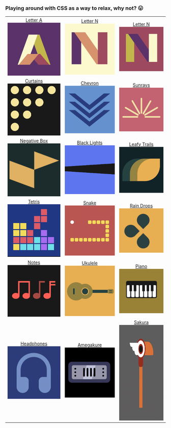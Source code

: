 ### Playing around with CSS as a way to relax, why not? 😛


| | | |
|:-------------------------:|:-------------------------:| :-------------------------:|
|[Letter A](https://codepen.io/thaian161/pen/ZEoKJvG)<img width="400" alt="Letter A" src="https://github.com/thaian161/CSS-battle/blob/main/docs/LetterA.png?raw=true">|[Letter N](https://codepen.io/thaian161/pen/poVPrqJ)<img width="400" alt="Letter N" src="https://github.com/thaian161/CSS-battle/blob/main/docs/LetterN1.png?raw=true">|[Letter N](https://codepen.io/thaian161/pen/VwxbzRx)<img width="400" alt="Letter N" src="https://github.com/thaian161/CSS-battle/blob/main/docs/LetterN2.png?raw=true">|
|[Curtains](https://codepen.io/annb161/pen/WNJpwEp)<img width="400" alt="Curtain" src="https://github.com/thaian161/CSS-battle/blob/main/docs/Battle%2019%20-%20Spacing.png?raw=true">  |[Chevron](https://codepen.io/annb161/pen/jOxBwwv)<img width="400" alt="Chevoron" src="https://github.com/thaian161/CSS-battle/raw/main/docs/Chevoron.png">|[Sunrays](https://codepen.io/annb161/pen/JjvWORj)<img width="400" alt="Sunrays" src="https://github.com/thaian161/CSS-battle/blob/main/docs/Sunrays.png?raw=true"> |
|[Negative Box](https://codepen.io/thaian161/pen/wvjJprZ)<img width="400" alt="Negative Box" src="https://github.com/thaian161/CSS-battle/blob/main/docs/NegativeBox.png?raw=true"> |[Black Lights](https://codepen.io/thaian161/pen/wvjJpZw)<img width="400" alt="Negative Box" src="https://github.com/thaian161/CSS-battle/blob/main/docs/BlackLights.png?raw=true">|[Leafy Trails](https://codepen.io/thaian161/pen/JjvWpre)<img width="400" alt="Negative Box" src="https://github.com/thaian161/CSS-battle/blob/main/docs/LeafyTrail.png?raw=true">|
|[Tetris](https://codepen.io/thaian161/pen/OJZmOXW)<img width="400" alt="Tetris" src="https://github.com/thaian161/CSS-battle/blob/main/docs/Tetris.png?raw=true">|[Snake](https://codepen.io/thaian161/pen/wvjdPEp)<img width="400" alt="Snake" src="https://github.com/thaian161/CSS-battle/blob/main/docs/Snake.png?raw=true">|[Rain Drops](https://codepen.io/thaian161/pen/wvjdPEp)<img width="400" alt="Rain Drops" src="https://github.com/thaian161/CSS-battle/blob/main/docs/RainDrops.png?raw=true">|
|[Notes](https://codepen.io/thaian161/pen/poVrWYb)<img width="400" alt="Notes" src="https://github.com/thaian161/CSS-battle/blob/main/docs/Notes.png?raw=true">|[Ukulele](https://codepen.io/thaian161/pen/vYjmpvr)<img width="400" alt="Ukulele" src="https://github.com/thaian161/CSS-battle/blob/main/docs/Ukulele.png?raw=true">|[Piano](https://codepen.io/thaian161/pen/jOxLggd)<img width="400" alt="Piano" src="https://github.com/thaian161/CSS-battle/blob/main/docs/Piano.png?raw=true">|
|[Headphones](https://codepen.io/thaian161/pen/mdLXGRo)<img width="400" alt="Headphones" src="https://github.com/thaian161/CSS-battle/blob/main/docs/Headphones.png?raw=true">|[Amegakure](https://codepen.io/thaian161/pen/eYrVPaa)<img width="400" alt="Amegakure" src="https://github.com/thaian161/CSS-battle/blob/main/docs/Amegakure.png?raw=true">|[Sakura](https://codepen.io/thaian161/pen/JjvvoZp)<img width="300" height="300" alt="Sakura" src="https://github.com/thaian161/CSS-battle/blob/main/docs/Sakura.png?raw=true">|





